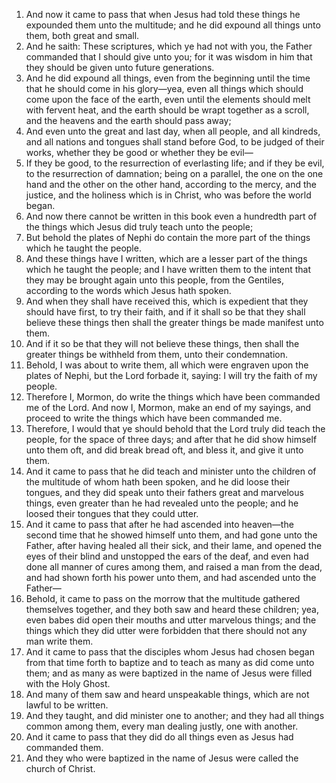 1. And now it came to pass that when Jesus had told these things he expounded them unto the multitude; and he did expound all things unto them, both great and small.
2. And he saith: These scriptures, which ye had not with you, the Father commanded that I should give unto you; for it was wisdom in him that they should be given unto future generations.
3. And he did expound all things, even from the beginning until the time that he should come in his glory—yea, even all things which should come upon the face of the earth, even until the elements should melt with fervent heat, and the earth should be wrapt together as a scroll, and the heavens and the earth should pass away;
4. And even unto the great and last day, when all people, and all kindreds, and all nations and tongues shall stand before God, to be judged of their works, whether they be good or whether they be evil—
5. If they be good, to the resurrection of everlasting life; and if they be evil, to the resurrection of damnation; being on a parallel, the one on the one hand and the other on the other hand, according to the mercy, and the justice, and the holiness which is in Christ, who was before the world began.
6. And now there cannot be written in this book even a hundredth part of the things which Jesus did truly teach unto the people;
7. But behold the plates of Nephi do contain the more part of the things which he taught the people.
8. And these things have I written, which are a lesser part of the things which he taught the people; and I have written them to the intent that they may be brought again unto this people, from the Gentiles, according to the words which Jesus hath spoken.
9. And when they shall have received this, which is expedient that they should have first, to try their faith, and if it shall so be that they shall believe these things then shall the greater things be made manifest unto them.
10. And if it so be that they will not believe these things, then shall the greater things be withheld from them, unto their condemnation.
11. Behold, I was about to write them, all which were engraven upon the plates of Nephi, but the Lord forbade it, saying: I will try the faith of my people.
12. Therefore I, Mormon, do write the things which have been commanded me of the Lord. And now I, Mormon, make an end of my sayings, and proceed to write the things which have been commanded me.
13. Therefore, I would that ye should behold that the Lord truly did teach the people, for the space of three days; and after that he did show himself unto them oft, and did break bread oft, and bless it, and give it unto them.
14. And it came to pass that he did teach and minister unto the children of the multitude of whom hath been spoken, and he did loose their tongues, and they did speak unto their fathers great and marvelous things, even greater than he had revealed unto the people; and he loosed their tongues that they could utter.
15. And it came to pass that after he had ascended into heaven—the second time that he showed himself unto them, and had gone unto the Father, after having healed all their sick, and their lame, and opened the eyes of their blind and unstopped the ears of the deaf, and even had done all manner of cures among them, and raised a man from the dead, and had shown forth his power unto them, and had ascended unto the Father—
16. Behold, it came to pass on the morrow that the multitude gathered themselves together, and they both saw and heard these children; yea, even babes did open their mouths and utter marvelous things; and the things which they did utter were forbidden that there should not any man write them.
17. And it came to pass that the disciples whom Jesus had chosen began from that time forth to baptize and to teach as many as did come unto them; and as many as were baptized in the name of Jesus were filled with the Holy Ghost.
18. And many of them saw and heard unspeakable things, which are not lawful to be written.
19. And they taught, and did minister one to another; and they had all things common among them, every man dealing justly, one with another.
20. And it came to pass that they did do all things even as Jesus had commanded them.
21. And they who were baptized in the name of Jesus were called the church of Christ.
